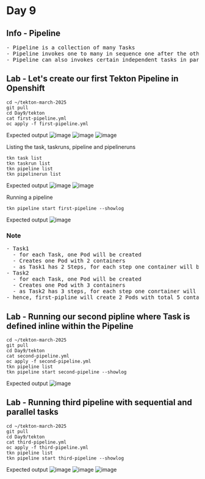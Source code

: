 # Day 9

## Info - Pipeline
<pre>
- Pipeline is a collection of many Tasks
- Pipeline invokes one to many in sequence one after the other Task
- Pipeline can also invokes certain independent tasks in parallel
</pre>

## Lab - Let's create our first Tekton Pipeline in Openshift
```
cd ~/tekton-march-2025
git pull
cd Day9/tekton
cat first-pipeline.yml
oc apply -f first-pipeline.yml
```

Expected output
![image](https://github.com/user-attachments/assets/ed0d7c8b-f99a-408a-8ec8-67443ac420b7)
![image](https://github.com/user-attachments/assets/5622d2c8-c472-4557-9786-4d451582daaf)
![image](https://github.com/user-attachments/assets/14c26e9c-4872-4dc2-a75f-26d394ad63b0)

Listing the task, taskruns, pipeline and pipelineruns
```
tkn task list
tkn taskrun list
tkn pipeline list
tkn pipelinerun list
```

Expected output
![image](https://github.com/user-attachments/assets/19ef6caf-c94a-4721-ba4e-84612b4e27e7)
![image](https://github.com/user-attachments/assets/c34a513c-747c-46c2-abe8-bd92a9f610e5)

Running a pipeline
```
tkn pipeline start first-pipeline --showlog
```

Expected output
![image](https://github.com/user-attachments/assets/786faaff-cbe5-4ebd-893e-281ebdce0ee0)

### Note
<pre>
- Task1 
  - for each Task, one Pod will be created
  - Creates one Pod with 2 containers 
  - as Task1 has 2 Steps, for each step one container will be created
- Task2 
  - for each Task, one Pod will be created
  - Creates one Pod with 3 containers 
  - as Task2 has 3 steps, for each step one conrtainer will be created
- hence, first-pipline will create 2 Pods with total 5 containers
</pre>

## Lab - Running our second pipline where Task is defined inline within the Pipeline
```
cd ~/tekton-march-2025
git pull
cd Day9/tekton
cat second-pipeline.yml
oc apply -f second-pipeline.yml
tkn pipeline list
tkn pipeline start second-pipeline --showlog
```

Expected output
![image](https://github.com/user-attachments/assets/db4ebcd9-4f4c-445d-b43f-3319254c3d60)

## Lab - Running third pipeline with sequential and parallel tasks
```
cd ~/tekton-march-2025
git pull
cd Day9/tekton
cat third-pipeline.yml
oc apply -f third-pipeline.yml
tkn pipeline list
tkn pipeline start third-pipeline --showlog
```

Expected output
![image](https://github.com/user-attachments/assets/893fea32-9774-4130-a9aa-0bbf59b25a32)
![image](https://github.com/user-attachments/assets/797fab58-1705-42ee-bcfa-e7e676e872df)
![image](https://github.com/user-attachments/assets/88b44f21-99ad-494e-8e28-7efb5ab15367)

